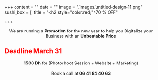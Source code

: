 +++
content = ""
date = ""
image = "/images/untitled-design-11.png"
sushi_box = []
title = "<h2 style=\"color:red;\">70 % OFF</h2>"

+++
<p style="text-align:center;">We are running a <b>Promotion</b> for the new year to help you Digitalize your Business with an <b>Unbeatable Price</b></h4><h2 style="color:red;"> Deadline March 31 </h2><p style="text-align:center;"><b>1500 Dh</b> for (Photoshoot Session + Website + Marketing)<br><br>Book a call at <b>06 41 84 40 63</p>